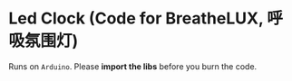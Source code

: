 # Led Clock (Code for BreatheLUX, 呼吸氛围灯)

Runs on `Arduino`. Please **import the libs** before you burn the code.